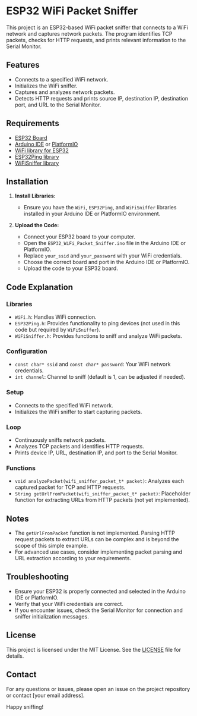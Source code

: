 # ESP32 WiFi Packet Sniffer

This project is an ESP32-based WiFi packet sniffer that connects to a WiFi network and captures network packets. The program identifies TCP packets, checks for HTTP requests, and prints relevant information to the Serial Monitor.

## Features

- Connects to a specified WiFi network.
- Initializes the WiFi sniffer.
- Captures and analyzes network packets.
- Detects HTTP requests and prints source IP, destination IP, destination port, and URL to the Serial Monitor.

## Requirements

- [ESP32 Board](https://www.espressif.com/en/products/hardware/esp32/overview) 
- [Arduino IDE](https://www.arduino.cc/en/software) or [PlatformIO](https://platformio.org/)
- [WiFi library for ESP32](https://github.com/espressif/arduino-esp32)
- [ESP32Ping library](https://github.com/roberttidey/ESP32Ping)
- [WiFiSniffer library](https://github.com/roberttidey/WiFiSniffer)

## Installation

1. **Install Libraries:**
   - Ensure you have the `WiFi`, `ESP32Ping`, and `WiFiSniffer` libraries installed in your Arduino IDE or PlatformIO environment.

2. **Upload the Code:**
   - Connect your ESP32 board to your computer.
   - Open the `ESP32_WiFi_Packet_Sniffer.ino` file in the Arduino IDE or PlatformIO.
   - Replace `your_ssid` and `your_password` with your WiFi credentials.
   - Choose the correct board and port in the Arduino IDE or PlatformIO.
   - Upload the code to your ESP32 board.

## Code Explanation

### Libraries

- `WiFi.h`: Handles WiFi connection.
- `ESP32Ping.h`: Provides functionality to ping devices (not used in this code but required by `WiFiSniffer`).
- `WiFiSniffer.h`: Provides functions to sniff and analyze WiFi packets.

### Configuration

- `const char* ssid` and `const char* password`: Your WiFi network credentials.
- `int channel`: Channel to sniff (default is 1, can be adjusted if needed).

### Setup

- Connects to the specified WiFi network.
- Initializes the WiFi sniffer to start capturing packets.

### Loop

- Continuously sniffs network packets.
- Analyzes TCP packets and identifies HTTP requests.
- Prints device IP, URL, destination IP, and port to the Serial Monitor.

### Functions

- `void analyzePacket(wifi_sniffer_packet_t* packet)`: Analyzes each captured packet for TCP and HTTP requests.
- `String getUrlFromPacket(wifi_sniffer_packet_t* packet)`: Placeholder function for extracting URLs from HTTP packets (not yet implemented).

## Notes

- The `getUrlFromPacket` function is not implemented. Parsing HTTP request packets to extract URLs can be complex and is beyond the scope of this simple example.
- For advanced use cases, consider implementing packet parsing and URL extraction according to your requirements.

## Troubleshooting

- Ensure your ESP32 is properly connected and selected in the Arduino IDE or PlatformIO.
- Verify that your WiFi credentials are correct.
- If you encounter issues, check the Serial Monitor for connection and sniffer initialization messages.

## License

This project is licensed under the MIT License. See the [LICENSE](LICENSE) file for details.

## Contact

For any questions or issues, please open an issue on the project repository or contact [your email address].

Happy sniffing!

